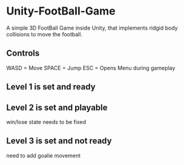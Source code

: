 # Unity-FootBall-Game
A simple 3D FootBall Game inside Unity, that implements ridgid body collisions to move the football.
## Controls
WASD = Move
SPACE = Jump
ESC = Opens Menu during gameplay
## Level 1 is set and ready
## Level 2 is set and playable
win/lose state needs to be fixed
## Level 3 is set and not ready
need to add goalie movement